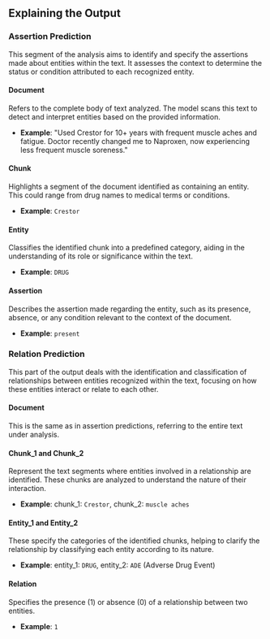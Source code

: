 
## Explaining the Output

### Assertion Prediction

This segment of the analysis aims to identify and specify the assertions made about entities within the text. It assesses the context to determine the status or condition attributed to each recognized entity.

#### Document

Refers to the complete body of text analyzed. The model scans this text to detect and interpret entities based on the provided information.

- **Example**: "Used Crestor for 10+ years with frequent muscle aches and fatigue. Doctor recently changed me to Naproxen, now experiencing less frequent muscle soreness."

#### Chunk

Highlights a segment of the document identified as containing an entity. This could range from drug names to medical terms or conditions.

- **Example**: `Crestor`

#### Entity

Classifies the identified chunk into a predefined category, aiding in the understanding of its role or significance within the text.

- **Example**: `DRUG`

#### Assertion

Describes the assertion made regarding the entity, such as its presence, absence, or any condition relevant to the context of the document.

- **Example**: `present`

### Relation Prediction

This part of the output deals with the identification and classification of relationships between entities recognized within the text, focusing on how these entities interact or relate to each other.

#### Document

This is the same as in assertion predictions, referring to the entire text under analysis.

#### Chunk_1 and Chunk_2

Represent the text segments where entities involved in a relationship are identified. These chunks are analyzed to understand the nature of their interaction.

- **Example**: chunk_1: `Crestor`, chunk_2: `muscle aches`

#### Entity_1 and Entity_2

These specify the categories of the identified chunks, helping to clarify the relationship by classifying each entity according to its nature.

- **Example**: entity_1: `DRUG`, entity_2: `ADE` (Adverse Drug Event)

#### Relation

Specifies the presence (1) or absence (0) of a relationship between two entities.

- **Example**: `1` 


